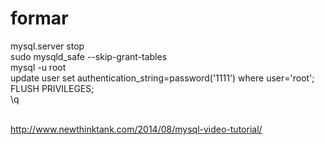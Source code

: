 # formar<br/>

mysql.server stop <br/>
sudo mysqld_safe --skip-grant-tables <br/>
mysql -u root <br/>
update user set authentication_string=password('1111') where user='root'; <br/>
FLUSH PRIVILEGES; <br/>
\q <br/><br/>

http://www.newthinktank.com/2014/08/mysql-video-tutorial/
